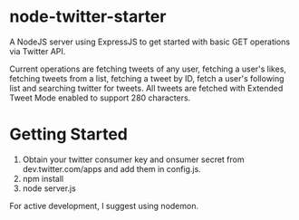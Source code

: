 # node-twitter-starter
A NodeJS server using ExpressJS to get started with basic GET operations via Twitter API.

Current operations are fetching tweets of any user, fetching a user's likes, fetching tweets from a list, fetching a tweet by ID, fetch a user's following list and searching twitter for tweets. All tweets are fetched with Extended Tweet Mode enabled to support 280 characters.

# Getting Started
1. Obtain your twitter consumer key and onsumer secret from dev.twitter.com/apps and add them in config.js.
2. npm install
3. node server.js

For active development, I suggest using nodemon.
